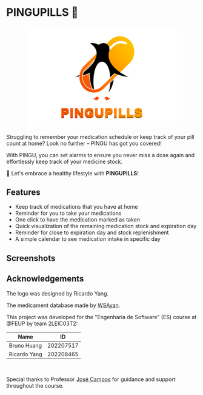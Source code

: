 # PINGUPILLS 🐧

<p align="center"><img src="images/logo/LOGO-PINGUPILLS-V3.png" width=400px></p>

Struggling to remember your medication schedule or keep track of your pill count at home? Look no further – PINGU has got you covered! 

With PINGU, you can set alarms to ensure you never miss a dose again and effortlessly keep track of your medicine stock.

🚀 Let's embrace a healthy lifestyle with __PINGUPILLS__!

## Features
- Keep track of medications that you have at home
- Reminder for you to take your medications
- One click to have the medication marked as taken 
- Quick visualization of the remaining medication stock and expiration day
- Reminder for close to expiration day and stock replenishment
- A simple calendar to see medication intake in specific day

## Screenshots


## Acknowledgements

The logo was designed by Ricardo Yang.

The medicament database made by [WSAyan](https://github.com/WSAyan/medicinedb).


This project was developed for the "Engenharia de Software" (ES) course at @FEUP by team 2LEIC03T2:

|  Name         |  ID         |
|---------------|-------------|
| Bruno Huang   | 202207517   |
| Ricardo Yang  | 202208465   |

<br>

Special thanks to Professor [José Campos](https://sigarra.up.pt/feup/en/FUNC_GERAL.FORMVIEW?p_codigo=480945) for guidance and support throughout the course.
